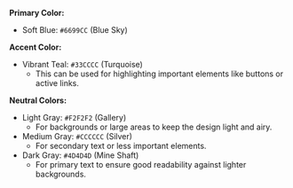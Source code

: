 **Primary Color:**
- Soft Blue: `#6699CC` (Blue Sky)

**Accent Color:**
- Vibrant Teal: `#33CCCC` (Turquoise)
  - This can be used for highlighting important elements like buttons or active links.

**Neutral Colors:**
- Light Gray: `#F2F2F2` (Gallery)
  - For backgrounds or large areas to keep the design light and airy.
- Medium Gray: `#CCCCCC` (Silver)
  - For secondary text or less important elements.
- Dark Gray: `#4D4D4D` (Mine Shaft)
  - For primary text to ensure good readability against lighter backgrounds.
